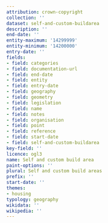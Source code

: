 ```yaml
---
attribution: crown-copyright
collection: ''
dataset: self-and-custom-buildarea
description: ''
end-date: ''
entity-maximum: '14299999'
entity-minimum: '14200000'
entry-date: ''
fields:
- field: categories
- field: documentation-url
- field: end-date
- field: entity
- field: entry-date
- field: geography
- field: geometry
- field: legislation
- field: name
- field: notes
- field: organisation
- field: point
- field: reference
- field: start-date
- field: self-and-custom-buildarea
key-field: ''
licence: ogl3
name: Self and custom build area
paint-options: ''
plural: Self and custom build areas
prefix: ''
start-date: ''
themes:
- housing
typology: geography
wikidata: ''
wikipedia: ''
---
```


